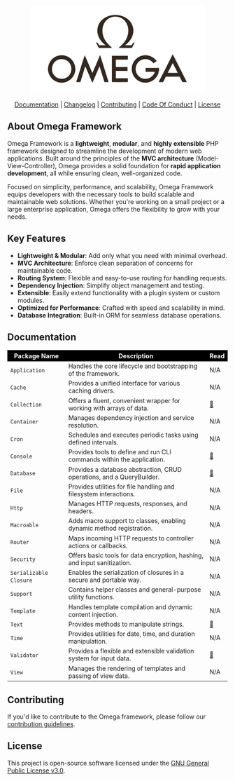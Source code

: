 <p align="center">
    <a href="https://omegamvc.github.io" target="_blank">
        <img src="https://github.com/omegamvc/omega-assets/blob/main/images/logo-omega.png" alt="Omega Logo">
    </a>
</p>

<p align="center">
    <a href="https://omegamvc.github.io">Documentation</a> |
    <a href="https://github.com/omegamvc/omegamvc.github.io/blob/main/README.md#changelog">Changelog</a> |
    <a href="https://github.com/omegamvc/omega/blob/main/CONTRIBUTING.md">Contributing</a> |
    <a href="https://github.com/omegamvc/omega/blob/main/CODE_OF_CONDUCT.md">Code Of Conduct</a> |
    <a href="https://github.com/omegamvc/omega/blob/main/LICENSE">License</a>
</p>

## About Omega Framework

Omega Framework is a **lightweight**, **modular**, and **highly extensible** PHP framework designed to streamline the development of modern web applications. Built around the principles of the **MVC architecture** (Model-View-Controller), Omega provides a solid foundation for **rapid application development**, all while ensuring clean, well-organized code.

Focused on simplicity, performance, and scalability, Omega Framework equips developers with the necessary tools to build scalable and maintainable web solutions. Whether you're working on a small project or a large enterprise application, Omega offers the flexibility to grow with your needs.

## Key Features

- **Lightweight & Modular**: Add only what you need with minimal overhead.
- **MVC Architecture**: Enforce clean separation of concerns for maintainable code.
- **Routing System**: Flexible and easy-to-use routing for handling requests.
- **Dependency Injection**: Simplify object management and testing.
- **Extensible**: Easily extend functionality with a plugin system or custom modules.
- **Optimized for Performance**: Crafted with speed and scalability in mind.
- **Database Integration**: Built-in ORM for seamless database operations.

## Documentation

<table>
  <thead style="background-color:black;color:white">
    <tr>
      <th>Package Name</th>
      <th>Description</th>
      <th>Read</th>
    </tr>
  </thead>
  <tbody>
    <tr>
        <td><code>Application</code></td>
        <td>Handles the core lifecycle and bootstrapping of the framework.</td>
        <td>N/A</td>
    </tr>
    <tr>
        <td><code>Cache</code></td>
        <td>Provides a unified interface for various caching drivers.</td>
        <td>N/A</td>
    </tr>
    <tr>
        <td><code>Collection</code></td>
        <td>Offers a fluent, convenient wrapper for working with arrays of data.</td>
        <td><a href="https://github.com/omegamvc/php-library/blob/main/docs/Collection.md" target="_blank">📖</a></td>
     </tr>
    <tr>
        <td><code>Container</code></td>
        <td>Manages dependency injection and service resolution.</td>
        <td>N/A</td>
    </tr>
    <tr>
        <td><code>Cron</code></td>
        <td>Schedules and executes periodic tasks using defined intervals.</td>
        <td>N/A</td>
    </tr>
    <tr>
        <td><code>Console</code></td>
        <td>Provides tools to define and run CLI commands within the application.</td>
        <td><a href="https://github.com/omegamvc/php-library/blob/main/docs/Console.md" target="_blank">📖</a></td>
     </tr>
     <tr>
        <td><code>Database</code></td>
        <td>Provides a database abstraction, CRUD operations, and a QueryBuilder.</td>
        <td><a href="https://github.com/omegamvc/php-library/blob/main/docs/Database.md" target="_blank">📖</a></td>
    </tr>
    <tr>
        <td><code>File</code></td>
        <td>Provides utilities for file handling and filesystem interactions.</td>
        <td>N/A</td>
    </tr>
    <tr>
        <td><code>Http</code></td>
        <td>Manages HTTP requests, responses, and headers.</td>
        <td>N/A</td>
    </tr>
    <tr>
        <td><code>Macroable</code></td>
        <td>Adds macro support to classes, enabling dynamic method registration.</td>
        <td>N/A</td>
    </tr>
    <tr>
        <td><code>Router</code></td>
        <td>Maps incoming HTTP requests to controller actions or callbacks.</td>
        <td>N/A</td>
    </tr>
    <tr>
        <td><code>Security</code></td>
        <td>Offers basic tools for data encryption, hashing, and input sanitization.</td>
        <td>N/A</td>
    </tr>
    <tr>
      <td><code>Serializable Closure</code></td>
      <td>Enables the serialization of closures in a secure and portable way.</td>
      <td>N/A</td>
    </tr>
    <tr>
        <td><code>Support</code></ts>
        <td>Contains helper classes and general-purpose utility functions.</td>
        <td>N/A</td>
    </tr>
    <tr>
        <td><code>Template</code></td>
        <td>Handles template compilation and dynamic content injection.</td>
        <td>N/A</td>
    </tr>
    <tr>
      <td><code>Text</code></td>
      <td>Provides methods to manipulate strings.</td>
      <td><a href="https://github.com/omegamvc/php-library/blob/main/docs/Str.md" target="_blank">📖</a></td>
    </tr>
    <tr>
        <td><code>Time</code></td>
        <td>Provides utilities for date, time, and duration manipulation.</td>
        <td>N/A</td>
    </tr>
    <tr>
      <td><code>Validator</code></td>
      <td>Provides a flexible and extensible validation system for input data.</td>
      <td><a href="https://github.com/omegamvc/php-library/blob/main/docs/Validator.md" target="_blank">📖</a></td>
    </tr>
    <tr>
        <td><code>View</code></td>
        <td>Manages the rendering of templates and passing of view data.</td>
        <td>N/A</td>
    </tr>
  </tbody>
</table>

## Contributing

If you'd like to contribute to the Omega framework, please follow our [contribution guidelines](CONTRIBUTING.md).

## License

This project is open-source software licensed under the [GNU General Public License v3.0](LICENSE).